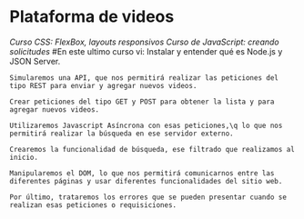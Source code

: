 # Plataforma de videos 
*Curso CSS: FlexBox, layouts responsivos 
Curso de JavaScript: creando solicitudes*
#En este ultimo curso vi:
    Instalar y entender qué es Node.js y JSON Server.
    
    Simularemos una API, que nos permitirá realizar las peticiones del tipo REST para enviar y agregar nuevos videos.
    
    Crear peticiones del tipo GET y POST para obtener la lista y para agregar nuevos videos.
    
    Utilizaremos Javascript Asíncrona con esas peticiones,\q lo que nos permitirá realizar la búsqueda en ese servidor externo.
    
    Crearemos la funcionalidad de búsqueda, ese filtrado que realizamos al inicio.
    
    Manipularemos el DOM, lo que nos permitirá comunicarnos entre las diferentes páginas y usar diferentes funcionalidades del sitio web.
    
    Por último, trataremos los errores que se pueden presentar cuando se realizan esas peticiones o requisiciones.
